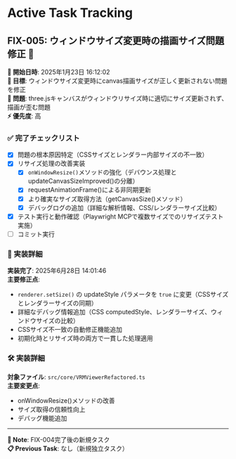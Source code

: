 # Active Task Tracking

## **FIX-005: ウィンドウサイズ変更時の描画サイズ問題修正** 🔧

**📅 開始日時**: 2025年1月23日 16:12:02  
**🎯 目標**: ウィンドウサイズ変更時にcanvas描画サイズが正しく更新されない問題を修正  
**📝 問題**: three.jsキャンバスがウィンドウリサイズ時に適切にサイズ更新されず、描画が歪む問題  
**⚡ 優先度**: 高

### ✅ 完了チェックリスト
- [x] 問題の根本原因特定（CSSサイズとレンダラー内部サイズの不一致）
- [x] リサイズ処理の改善実装
  - [x] `onWindowResize()`メソッドの強化（デバウンス処理とupdateCanvasSizeImproved()の分離）
  - [x] requestAnimationFrame()による非同期更新
  - [x] より確実なサイズ取得方法（getCanvasSize()メソッド）
  - [x] デバッグログの追加（詳細な解析情報、CSS/レンダラーサイズ比較）
- [x] テスト実行と動作確認（Playwright MCPで複数サイズでのリサイズテスト実施）
- [ ] コミット実行

### 🔧 実装詳細
**実装完了**: 2025年6月28日 14:01:46  
**主要修正点**:
- `renderer.setSize()` の updateStyle パラメータを `true` に変更（CSSサイズとレンダラーサイズの同期）
- 詳細なデバッグ情報追加（CSS computedStyle、レンダラーサイズ、ウィンドウサイズの比較）
- CSSサイズ不一致の自動修正機能追加
- 初期化時とリサイズ時の両方で一貫した処理適用

### 🛠️ 実装詳細
**対象ファイル**: `src/core/VRMViewerRefactored.ts`  
**主要変更点**:
- onWindowResize()メソッドの改善
- サイズ取得の信頼性向上
- デバッグ機能追加

---

**📝 Note**: FIX-004完了後の新規タスク  
**📋 Previous Task**: なし（新規独立タスク） 